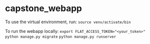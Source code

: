 # capstone_webapp

To use the virtual environment, run:
```source venv/activate/bin```

To run the webapp locally:
```export FLAT_ACCESS_TOKEN="<your_token>"```
```python manage.py migrate```
```python manage.py runserver```